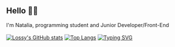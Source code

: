 ## Hello 🧜🏽

I'm Natalia, programming student and Junior Developer/Front-End
<br>
<br>
[![Lossy's GitHub stats](https://github-readme-stats.vercel.app/api?username=LossyR&show_icons=true&theme=cobalt)](https://github.com/LossyR/github-readme-stats)
[![Top Langs](https://github-readme-stats.vercel.app/api/top-langs/?username=LossyR&langs_count=5&theme=cobalt)](https://github.com/LossyR/github-readme-stats)
[![Typing SVG](https://readme-typing-svg.demolab.com/?lines=Lossy)](https://git.io/typing-svg)

